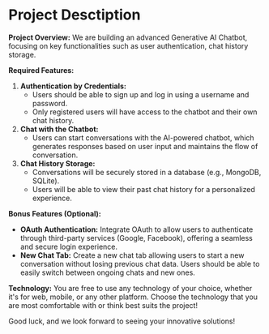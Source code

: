 # Project Desctiption

**Project Overview:**
We are building an advanced Generative AI Chatbot, focusing on key functionalities such as user authentication, chat history storage.

**Required Features:**

1. **Authentication by Credentials:**
   - Users should be able to sign up and log in using a username and password.
   - Only registered users will have access to the chatbot and their own chat history.
2. **Chat with the Chatbot:**
   - Users can start conversations with the AI-powered chatbot, which generates responses based on user input and maintains the flow of conversation.
3. **Chat History Storage:**
   - Conversations will be securely stored in a database (e.g., MongoDB, SQLite).
   - Users will be able to view their past chat history for a personalized experience.

**Bonus Features (Optional):**

- **OAuth Authentication:**
  Integrate OAuth to allow users to authenticate through third-party services (Google, Facebook), offering a seamless and secure login experience.
- **New Chat Tab:**
  Create a new chat tab allowing users to start a new conversation without losing previous chat data. Users should be able to easily switch between ongoing chats and new ones.

**Technology:**
You are free to use any technology of your choice, whether it's for web, mobile, or any other platform. Choose the technology that you are most comfortable with or think best suits the project!

Good luck, and we look forward to seeing your innovative solutions!
